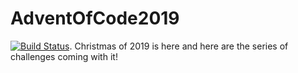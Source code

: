 # AdventOfCode2019
[![Build Status](https://travis-ci.com/Almantask/AdventOfCode2019.svg?branch=master)](https://travis-ci.com/Almantask/AdventOfCode2019). 
Christmas of 2019 is here and here are the series of challenges coming with it!

